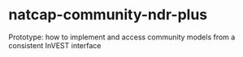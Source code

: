 # natcap-community-ndr-plus
Prototype: how to implement and access community models from a consistent InVEST interface
